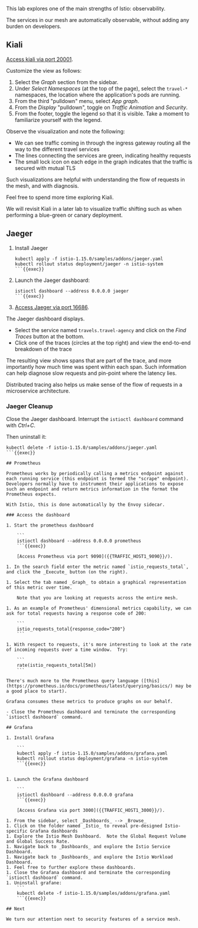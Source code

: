 This lab explores one of the main strengths of Istio: observability.

The services in our mesh are automatically observable, without adding any burden on developers.

## Kiali

[Access kiali via port 20001]({{TRAFFIC_HOST1_20001}}/).

Customize the view as follows:

1. Select the _Graph_ section from the sidebar.
1. Under _Select Namespaces_ (at the top of the page), select the `travel-*` namespaces, the location where the application's pods are running.
1. From the third "pulldown" menu, select _App graph_.
1. From the _Display_ "pulldown", toggle on _Traffic Animation_ and _Security_.
1. From the footer, toggle the legend so that it is visible.  Take a moment to familiarize yourself with the legend.

Observe the visualization and note the following:

- We can see traffic coming in through the ingress gateway routing all the way to the different travel services
- The lines connecting the services are green, indicating healthy requests
- The small lock icon on each edge in the graph indicates that the traffic is secured with mutual TLS

Such visualizations are helpful with understanding the flow of requests in the mesh, and with diagnosis.

Feel free to spend more time exploring Kiali.

We will revisit Kiali in a later lab to visualize traffic shifting such as when performing a blue-green or canary deployment.

## Jaeger

1. Install Jaeger

    ```
    kubectl apply -f istio-1.15.0/samples/addons/jaeger.yaml
    kubectl rollout status deployment/jaeger -n istio-system
    ```{{exec}}

1. Launch the Jaeger dashboard:

    ```
    istioctl dashboard --address 0.0.0.0 jaeger
    ```{{exec}}

1. [Access Jaeger via port 16686]({{TRAFFIC_HOST1_16686}}/).

The Jaeger dashboard displays.

- Select the service named `travels.travel-agency` and click on the _Find Traces_ button at the bottom.
- Click one of the traces (circles at the top right) and view the end-to-end breakdown of the trace

The resulting view shows spans that are part of the trace, and more importantly how much time was spent within each span.  Such information can help diagnose slow requests and pin-point where the latency lies.

Distributed tracing also helps us make sense of the flow of requests in a microservice architecture.

### Jaeger Cleanup

Close the Jaeger dashboard.  Interrupt the `istioctl dashboard` command with _Ctrl+C_.

Then uninstall it:

```
kubectl delete -f istio-1.15.0/samples/addons/jaeger.yaml
```{{exec}}

## Prometheus

Prometheus works by periodically calling a metrics endpoint against each running service (this endpoint is termed the "scrape" endpoint).  Developers normally have to instrument their applications to expose such an endpoint and return metrics information in the format the Prometheus expects.

With Istio, this is done automatically by the Envoy sidecar.

### Access the dashboard

1. Start the prometheus dashboard

    ```
    istioctl dashboard --address 0.0.0.0 prometheus
    ```{{exec}}

    [Access Prometheus via port 9090]({{TRAFFIC_HOST1_9090}}/).

1. In the search field enter the metric named `istio_requests_total`, and click the _Execute_ button (on the right).

1. Select the tab named _Graph_ to obtain a graphical representation of this metric over time.

    Note that you are looking at requests across the entire mesh.

1. As an example of Prometheus' dimensional metrics capability, we can ask for total requests having a response code of 200:

    ```
    istio_requests_total{response_code="200"}
    ```

1. With respect to requests, it's more interesting to look at the rate of incoming requests over a time window.  Try:

    ```
    rate(istio_requests_total[5m])
    ```

There's much more to the Prometheus query language ([this](https://prometheus.io/docs/prometheus/latest/querying/basics/) may be a good place to start).

Grafana consumes these metrics to produce graphs on our behalf.

- Close the Prometheus dashboard and terminate the corresponding `istioctl dashboard` command.

## Grafana

1. Install Grafana

    ```
    kubectl apply -f istio-1.15.0/samples/addons/grafana.yaml
    kubectl rollout status deployment/grafana -n istio-system
    ```{{exec}}


1. Launch the Grafana dashboard

    ```
    istioctl dashboard --address 0.0.0.0 grafana
    ```{{exec}}

    [Access Grafana via port 3000]({{TRAFFIC_HOST1_3000}}/).

1. From the sidebar, select _Dashboards_ --> _Browse_
1. Click on the folder named _Istio_ to reveal pre-designed Istio-specific Grafana dashboards
1. Explore the Istio Mesh Dashboard.  Note the Global Request Volume and Global Success Rate.
1. Navigate back to _Dashboards_ and explore the Istio Service Dashboard. 
1. Navigate back to _Dashboards_ and explore the Istio Workload Dashboard.
1. Feel free to further explore these dashboards.
1. Close the Grafana dashboard and terminate the corresponding `istioctl dashboard` command.
1. Uninstall grafane:
    ```
    kubectl delete -f istio-1.15.0/samples/addons/grafana.yaml
    ```{{exec}}

## Next

We turn our attention next to security features of a service mesh.
